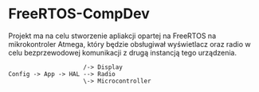 # FreeRTOS-CompDev

Projekt ma na celu stworzenie apliakcji opartej na FreeRTOS na mikrokontroler Atmega, który będzie obsługiwał wyświetlacz oraz radio w celu bezprzewodowej komunikacji z drugą instancją tego urządzenia.

```
                     /-> Display
Config -> App -> HAL --> Radio
                     \-> Microcontroller
```
